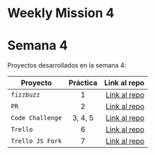 # Weekly Mission 4

# Semana 4 

Proyectos desarrollados en la semana 4:

| Proyecto | Práctica | Link al repo |
| ------------- |:-------------:| -----:|
|`fizzbuzz`|1|[Link al repo](https://github.com/FabianGarciaXY/Fizzbuzz)|
|`PR`|2|[Link al repo](#)|
|`Code Challenge`|3, 4, 5|[Link al repo](#)|
|`Trello`|6|[Link al repo](#)|
|`Trello JS Fork`|7|[Link al repo](#)|
